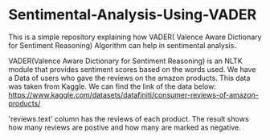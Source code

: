 # Sentimental-Analysis-Using-VADER
This is a simple repository explaining how VADER( Valence Aware Dictionary for Sentiment Reasoning) Algorithm can help in sentimental analysis.

VADER(Valence Aware Dictionary for Sentiment Reasoning) is an NLTK module that provides sentiment scores based on the words used. We have a Data of users who gave the reviews on the amazon products. This data was taken from Kaggle. We can find the link of the data below:
https://www.kaggle.com/datasets/datafiniti/consumer-reviews-of-amazon-products/

'reviews.text' column has the reviews of each product. The result shows how many reviews are postive and how many are marked as negative. 
